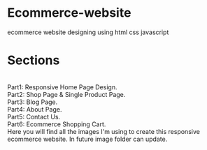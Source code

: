 # Ecommerce-website
ecommerce website designing using html css javascript
# Sections
<br>
Part1: Responsive Home Page Design.
<br>
Part2: Shop Page & Single Product Page.
<br>
Part3: Blog Page.
<br>
Part4: About Page.
<br>
Part5: Contact Us.
<br>
Part6: Ecommerce Shopping Cart.
<br>
Here you will find all the images I'm using to create this responsive ecommerce website. In future image folder can update.
